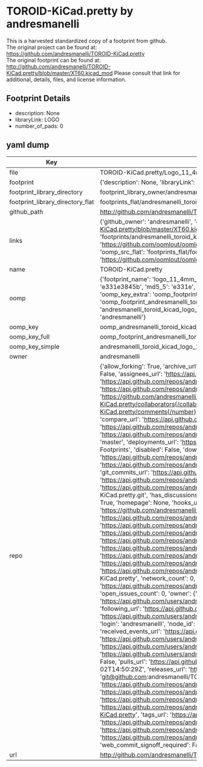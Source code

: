 # TOROID-KiCad.pretty by andresmanelli  
This is a harvested standardized copy of a footprint from github.  
The original project can be found at:  
https://github.com/andresmanelli/TOROID-KiCad.pretty  
The original footprint can be found at:
http://github.com/andresmanelli/TOROID-KiCad.pretty/blob/master/XT60.kicad_mod
Please consult that link for additional, details, files, and license information.  
## Footprint Details
* description: None  
* libraryLink: LOGO  
* number_of_pads: 0  
## yaml dump  
| Key | Value |  
| --- | --- |  
| file | TOROID-KiCad.pretty/Logo_11_4mm_FCu.kicad_mod |  
| footprint | {'description': None, 'libraryLink': 'LOGO', 'number_of_pads': 0} |  
| footprint_library_directory | footprint_library_owner/andresmanelli_TOROID-KiCad.pretty |  
| footprint_library_directory_flat | footprints_flat/andresmanelli_toroid_kicad_logo_11_4mm_fcu/working |  
| github_path | http://github.com/andresmanelli/TOROID-KiCad.pretty/blob/master/Logo_11_4mm_FCu.kicad_mod |  
| links | {'github_owner': 'andresmanelli', 'github_repo_name': 'TOROID-KiCad.pretty', 'github_src': 'http://github.com/andresmanelli/TOROID-KiCad.pretty/blob/master/XT60.kicad_mod', 'github_src_repo': 'https://github.com/andresmanelli/TOROID-KiCad.pretty', 'oomp_bot': 'footprints/andresmanelli_toroid_kicad_logo_11_4mm_fcu/working', 'oomp_bot_github': 'https://github.com/oomlout/oomlout_oomp_footprint_bot/tree/main/footprints/andresmanelli_toroid_kicad_logo_11_4mm_fcu/working', 'oomp_src_flat': 'footprints_flat/footprints_flat/andresmanelli_toroid_kicad_logo_11_4mm_fcu/working', 'oomp_src_flat_github': 'https://github.com/oomlout/oomlout_oomp_footprint_src/tree/main/footprints_flat/andresmanelli_toroid_kicad_logo_11_4mm_fcu/working'} |  
| name | TOROID-KiCad.pretty |  
| oomp | {'footprint_name': 'logo_11_4mm_fcu', 'library_name': 'toroid_kicad', 'md5': 'e331e3845ba0ab1e98c1dfb5a9cb48c3', 'md5_10': 'e331e3845b', 'md5_5': 'e331e', 'md5_6': 'e331e3', 'oomp_key': 'oomp_andresmanelli_toroid_kicad_logo_11_4mm_fcu', 'oomp_key_extra': 'oomp_footprint_andresmanelli_toroid_kicad_logo_11_4mm_fcu', 'oomp_key_full': 'oomp_footprint_andresmanelli_toroid_kicad_logo_11_4mm_fcu_e331e3', 'oomp_key_simple': 'andresmanelli_toroid_kicad_logo_11_4mm_fcu', 'original_filename': 'TOROID-KiCad.pretty/Logo_11_4mm_FCu.kicad_mod', 'owner_name': 'andresmanelli'} |  
| oomp_key | oomp_andresmanelli_toroid_kicad_logo_11_4mm_fcu |  
| oomp_key_full | oomp_footprint_andresmanelli_toroid_kicad_logo_11_4mm_fcu |  
| oomp_key_simple | andresmanelli_toroid_kicad_logo_11_4mm_fcu |  
| owner | andresmanelli |  
| repo | {'allow_forking': True, 'archive_url': 'https://api.github.com/repos/andresmanelli/TOROID-KiCad.pretty/{archive_format}{/ref}', 'archived': False, 'assignees_url': 'https://api.github.com/repos/andresmanelli/TOROID-KiCad.pretty/assignees{/user}', 'blobs_url': 'https://api.github.com/repos/andresmanelli/TOROID-KiCad.pretty/git/blobs{/sha}', 'branches_url': 'https://api.github.com/repos/andresmanelli/TOROID-KiCad.pretty/branches{/branch}', 'clone_url': 'https://github.com/andresmanelli/TOROID-KiCad.pretty.git', 'collaborators_url': 'https://api.github.com/repos/andresmanelli/TOROID-KiCad.pretty/collaborators{/collaborator}', 'comments_url': 'https://api.github.com/repos/andresmanelli/TOROID-KiCad.pretty/comments{/number}', 'commits_url': 'https://api.github.com/repos/andresmanelli/TOROID-KiCad.pretty/commits{/sha}', 'compare_url': 'https://api.github.com/repos/andresmanelli/TOROID-KiCad.pretty/compare/{base}...{head}', 'contents_url': 'https://api.github.com/repos/andresmanelli/TOROID-KiCad.pretty/contents/{+path}', 'contributors_url': 'https://api.github.com/repos/andresmanelli/TOROID-KiCad.pretty/contributors', 'created_at': '2016-10-31T00:22:47Z', 'default_branch': 'master', 'deployments_url': 'https://api.github.com/repos/andresmanelli/TOROID-KiCad.pretty/deployments', 'description': 'KiCad Footprints', 'disabled': False, 'downloads_url': 'https://api.github.com/repos/andresmanelli/TOROID-KiCad.pretty/downloads', 'events_url': 'https://api.github.com/repos/andresmanelli/TOROID-KiCad.pretty/events', 'fork': False, 'forks': 0, 'forks_count': 0, 'forks_url': 'https://api.github.com/repos/andresmanelli/TOROID-KiCad.pretty/forks', 'full_name': 'andresmanelli/TOROID-KiCad.pretty', 'git_commits_url': 'https://api.github.com/repos/andresmanelli/TOROID-KiCad.pretty/git/commits{/sha}', 'git_refs_url': 'https://api.github.com/repos/andresmanelli/TOROID-KiCad.pretty/git/refs{/sha}', 'git_tags_url': 'https://api.github.com/repos/andresmanelli/TOROID-KiCad.pretty/git/tags{/sha}', 'git_url': 'git://github.com/andresmanelli/TOROID-KiCad.pretty.git', 'has_discussions': False, 'has_downloads': True, 'has_issues': True, 'has_pages': False, 'has_projects': True, 'has_wiki': True, 'homepage': None, 'hooks_url': 'https://api.github.com/repos/andresmanelli/TOROID-KiCad.pretty/hooks', 'html_url': 'https://github.com/andresmanelli/TOROID-KiCad.pretty', 'id': 72384066, 'is_template': False, 'issue_comment_url': 'https://api.github.com/repos/andresmanelli/TOROID-KiCad.pretty/issues/comments{/number}', 'issue_events_url': 'https://api.github.com/repos/andresmanelli/TOROID-KiCad.pretty/issues/events{/number}', 'issues_url': 'https://api.github.com/repos/andresmanelli/TOROID-KiCad.pretty/issues{/number}', 'keys_url': 'https://api.github.com/repos/andresmanelli/TOROID-KiCad.pretty/keys{/key_id}', 'labels_url': 'https://api.github.com/repos/andresmanelli/TOROID-KiCad.pretty/labels{/name}', 'language': None, 'languages_url': 'https://api.github.com/repos/andresmanelli/TOROID-KiCad.pretty/languages', 'license': None, 'merges_url': 'https://api.github.com/repos/andresmanelli/TOROID-KiCad.pretty/merges', 'milestones_url': 'https://api.github.com/repos/andresmanelli/TOROID-KiCad.pretty/milestones{/number}', 'mirror_url': None, 'name': 'TOROID-KiCad.pretty', 'network_count': 0, 'node_id': 'MDEwOlJlcG9zaXRvcnk3MjM4NDA2Ng==', 'notifications_url': 'https://api.github.com/repos/andresmanelli/TOROID-KiCad.pretty/notifications{?since,all,participating}', 'open_issues': 0, 'open_issues_count': 0, 'owner': {'avatar_url': 'https://avatars.githubusercontent.com/u/7302217?v=4', 'events_url': 'https://api.github.com/users/andresmanelli/events{/privacy}', 'followers_url': 'https://api.github.com/users/andresmanelli/followers', 'following_url': 'https://api.github.com/users/andresmanelli/following{/other_user}', 'gists_url': 'https://api.github.com/users/andresmanelli/gists{/gist_id}', 'gravatar_id': '', 'html_url': 'https://github.com/andresmanelli', 'id': 7302217, 'login': 'andresmanelli', 'node_id': 'MDQ6VXNlcjczMDIyMTc=', 'organizations_url': 'https://api.github.com/users/andresmanelli/orgs', 'received_events_url': 'https://api.github.com/users/andresmanelli/received_events', 'repos_url': 'https://api.github.com/users/andresmanelli/repos', 'site_admin': False, 'starred_url': 'https://api.github.com/users/andresmanelli/starred{/owner}{/repo}', 'subscriptions_url': 'https://api.github.com/users/andresmanelli/subscriptions', 'type': 'User', 'url': 'https://api.github.com/users/andresmanelli'}, 'private': False, 'pulls_url': 'https://api.github.com/repos/andresmanelli/TOROID-KiCad.pretty/pulls{/number}', 'pushed_at': '2017-01-02T14:50:29Z', 'releases_url': 'https://api.github.com/repos/andresmanelli/TOROID-KiCad.pretty/releases{/id}', 'size': 44, 'ssh_url': 'git@github.com:andresmanelli/TOROID-KiCad.pretty.git', 'stargazers_count': 0, 'stargazers_url': 'https://api.github.com/repos/andresmanelli/TOROID-KiCad.pretty/stargazers', 'statuses_url': 'https://api.github.com/repos/andresmanelli/TOROID-KiCad.pretty/statuses/{sha}', 'subscribers_count': 2, 'subscribers_url': 'https://api.github.com/repos/andresmanelli/TOROID-KiCad.pretty/subscribers', 'subscription_url': 'https://api.github.com/repos/andresmanelli/TOROID-KiCad.pretty/subscription', 'svn_url': 'https://github.com/andresmanelli/TOROID-KiCad.pretty', 'tags_url': 'https://api.github.com/repos/andresmanelli/TOROID-KiCad.pretty/tags', 'teams_url': 'https://api.github.com/repos/andresmanelli/TOROID-KiCad.pretty/teams', 'temp_clone_token': None, 'topics': [], 'trees_url': 'https://api.github.com/repos/andresmanelli/TOROID-KiCad.pretty/git/trees{/sha}', 'updated_at': '2016-10-31T01:37:38Z', 'url': 'https://api.github.com/repos/andresmanelli/TOROID-KiCad.pretty', 'visibility': 'public', 'watchers': 0, 'watchers_count': 0, 'web_commit_signoff_required': False} |  
| url | http://github.com/andresmanelli/TOROID-KiCad.pretty |  

